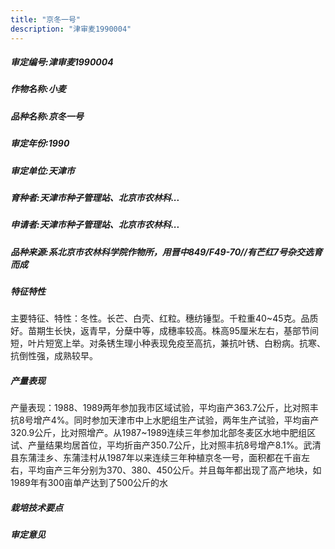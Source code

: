 ```yaml
---
title: "京冬一号"
description: "津审麦1990004"
---
```

##### 审定编号:津审麦1990004

##### 作物名称:小麦

##### 品种名称:京冬一号

##### 审定年份:1990

##### 审定单位:天津市

##### 育种者:天津市种子管理站、北京市农林科...

##### 申请者:天津市种子管理站、北京市农林科...

##### 品种来源:系北京市农林科学院作物所，用晋中849/F49-70//有芒红7号杂交选育而成

##### 特征特性
主要特征、特性：冬性。长芒、白壳、红粒。穗纺锤型。千粒重40~45克。品质好。苗期生长快，返青早，分蘖中等，成穗率较高。株高95厘米左右，基部节间短，叶片短宽上举。对条锈生理小种表现免疫至高抗，兼抗叶锈、白粉病。抗寒、抗倒性强，成熟较早。

##### 产量表现
产量表现：1988、1989两年参加我市区域试验，平均亩产363.7公斤，比对照丰抗8号增产4%。同时参加天津市中上水肥组生产试验，两年生产试验，平均亩产320.9公斤，比对照增产。从1987~1989连续三年参加北部冬麦区水地中肥组区试、产量结果均居首位，平均折亩产350.7公斤，比对照丰抗8号增产8.1%。武清县东蒲洼乡、东蒲洼村从1987年以来连续三年种植京冬一号，面积都在千亩左右，平均亩产三年分别为370、380、450公斤。并且每年都出现了高产地块，如1989年有300亩单产达到了500公斤的水

##### 栽培技术要点


##### 审定意见

